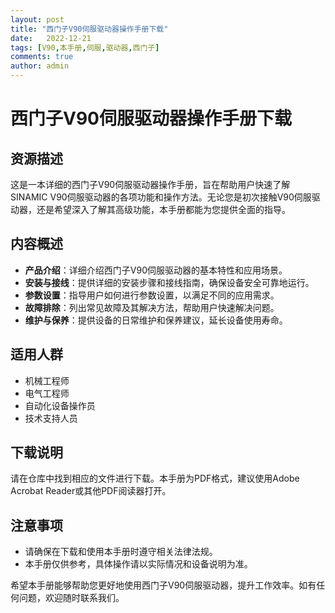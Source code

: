 ```yaml
---
layout: post
title: "西门子V90伺服驱动器操作手册下载"
date:   2022-12-21
tags: [V90,本手册,伺服,驱动器,西门子]
comments: true
author: admin
---
```

# 西门子V90伺服驱动器操作手册下载

## 资源描述

这是一本详细的西门子V90伺服驱动器操作手册，旨在帮助用户快速了解SINAMIC V90伺服驱动器的各项功能和操作方法。无论您是初次接触V90伺服驱动器，还是希望深入了解其高级功能，本手册都能为您提供全面的指导。

## 内容概述

- **产品介绍**：详细介绍西门子V90伺服驱动器的基本特性和应用场景。
- **安装与接线**：提供详细的安装步骤和接线指南，确保设备安全可靠地运行。
- **参数设置**：指导用户如何进行参数设置，以满足不同的应用需求。
- **故障排除**：列出常见故障及其解决方法，帮助用户快速解决问题。
- **维护与保养**：提供设备的日常维护和保养建议，延长设备使用寿命。

## 适用人群

- 机械工程师
- 电气工程师
- 自动化设备操作员
- 技术支持人员

## 下载说明

请在仓库中找到相应的文件进行下载。本手册为PDF格式，建议使用Adobe Acrobat Reader或其他PDF阅读器打开。

## 注意事项

- 请确保在下载和使用本手册时遵守相关法律法规。
- 本手册仅供参考，具体操作请以实际情况和设备说明为准。

希望本手册能够帮助您更好地使用西门子V90伺服驱动器，提升工作效率。如有任何问题，欢迎随时联系我们。